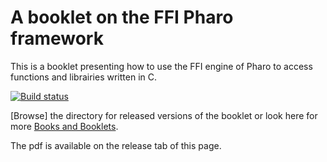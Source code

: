 # A booklet on the FFI Pharo framework

This is a booklet presenting how to use the FFI engine of Pharo to access functions and librairies written in C. 

[![Build status][badge]][travis]

[travis]: https://travis-ci.org/SquareBracketAssociates/Booklet-uFFI
[badge]: https://travis-ci.org/SquareBracketAssociates/Booklet-uFFI.svg?branch=master

[Browse] the directory for released versions of the booklet or
look here for more [Books and Booklets](http://books.pharo.org/).

The pdf is available on the release tab of this page. 

